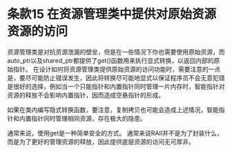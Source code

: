 # 条款15 在资源管理类中提供对原始资源资源的访问

资源管理类是对抗资源泄漏的壁垒，但是在一些情况下你也需要使用原始资源，而auto_ptr以及shared_ptr都提供了get()函数用来执行显式转换，以返回内部的原始指针。
在设计如何将资源管理类提供原始资源的访问功能时，需要注意的一点是，要尽可能防止错误发生，因此将转换尽可能地显式以保证程序员不会无意犯错是很好的选择，例如当一个只能指针和内置指针同时管理一片内存时，智能指针对资源的释放不会影响内置指针，因而造成空悬指针的形成。

如果在类内编写隐式转换函数，要注意，复制拷贝也可能会造成上述情况，智能指针和内置指针同时管理相同资源，存在极大的隐患。

通常来说，使用get是一种简单安全的方式。
通常来说RAII并不是为了封装什么，而是为了更好的管理资源的释放，因此提供底层资源的访问无可厚非。
